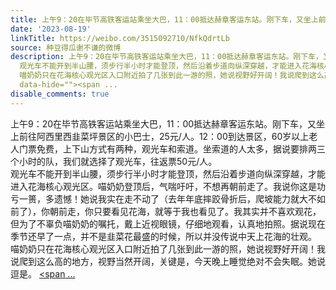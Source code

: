 ```yaml
---
title: 上午9：20在毕节高铁客运站乘坐大巴，11：00抵达赫章客运东站。刚下车，又坐上前往阿西里西韭菜坪景区的小巴士，25元/人。12：00到达景区，60岁以上老人门票免费...
date: '2023-08-19'
linkTitle: https://weibo.com/3515092710/NfkQdrtLb
source: 种豆得瓜谢不谦的微博
description: 上午9：20在毕节高铁客运站乘坐大巴，11：00抵达赫章客运东站。刚下车，又坐上前往阿西里西韭菜坪景区的小巴士，25元/人。12：00到达景区，60岁以上老人门票免费，上下山方式有两种，观光车和索道。坐索道的人太多，据说要排两三个小时的队，我们就选择了观光车，往返票50元/人。<br>
  观光车不能开到半山腰，须步行半小时才能登顶，然后沿着步道向纵深穿越，才能进入花海核心观光区。喵奶奶登顶后，气喘吁吁，不想再朝前走了。我说你这是功亏一篑，多遗憾！她说我实在走不动了（去年年底摔跤骨折后，爬坡能力就大不如前了），你朝前走，你只要看见花海，就等于我也看见了。我其实并不喜欢观花，但为了不辜负喵奶奶的嘱托，戴上近视眼镜，仔细地观看，认真地拍照。据说现在季节还早了一点，并不是韭菜花最盛的时候，所以并没传说中天上花海的壮观。<br>
  喵奶奶只在花海核心观光区入口附近拍了几张到此一游的照，她说视野好开阔！我说爬到这么高的地方，视野当然开阔，关键是，今天晚上睡觉绝对不会失眠。她说逗是。 <a href="http://weibo.com/p/100101B2094257D26DA6FC4599"
  data-hide=""><span ...
disable_comments: true
---
```

上午9：20在毕节高铁客运站乘坐大巴，11：00抵达赫章客运东站。刚下车，又坐上前往阿西里西韭菜坪景区的小巴士，25元/人。12：00到达景区，60岁以上老人门票免费，上下山方式有两种，观光车和索道。坐索道的人太多，据说要排两三个小时的队，我们就选择了观光车，往返票50元/人。<br> 观光车不能开到半山腰，须步行半小时才能登顶，然后沿着步道向纵深穿越，才能进入花海核心观光区。喵奶奶登顶后，气喘吁吁，不想再朝前走了。我说你这是功亏一篑，多遗憾！她说我实在走不动了（去年年底摔跤骨折后，爬坡能力就大不如前了），你朝前走，你只要看见花海，就等于我也看见了。我其实并不喜欢观花，但为了不辜负喵奶奶的嘱托，戴上近视眼镜，仔细地观看，认真地拍照。据说现在季节还早了一点，并不是韭菜花最盛的时候，所以并没传说中天上花海的壮观。<br> 喵奶奶只在花海核心观光区入口附近拍了几张到此一游的照，她说视野好开阔！我说爬到这么高的地方，视野当然开阔，关键是，今天晚上睡觉绝对不会失眠。她说逗是。 <a href="http://weibo.com/p/100101B2094257D26DA6FC4599" data-hide=""><span ...
